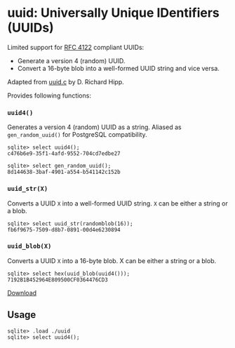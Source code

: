 # uuid: Universally Unique IDentifiers (UUIDs)

Limited support for [RFC 4122](https://www.ietf.org/rfc/rfc4122.txt) compliant UUIDs:

- Generate a version 4 (random) UUID.
- Convert a 16-byte blob into a well-formed UUID string and vice versa.

Adapted from [uuid.c](https://sqlite.org/src/file/ext/misc/uuid.c) by D. Richard Hipp.

Provides following functions:

### `uuid4()`

Generates a version 4 (random) UUID as a string. Aliased as `gen_random_uuid()` for PostgreSQL compatibility.

```
sqlite> select uuid4();
c476b6e9-35f1-4afd-9552-704cd7edbe27

sqlite> select gen_random_uuid();
8d144638-3baf-4901-a554-b541142c152b
```

### `uuid_str(X)`

Converts a UUID `X` into a well-formed UUID string. `X` can be either a string or a blob.

```
sqlite> select uuid_str(randomblob(16));
fb6f9675-7509-d8b7-0891-00d4e6230894
```

### `uuid_blob(X)`

Converts a UUID `X` into a 16-byte blob. X can be either a string or a blob.

```
sqlite> select hex(uuid_blob(uuid4()));
7192B1B452964E809500CF0364476CD3
```

[Download](https://github.com/nalgeon/sqlean/releases/latest)

## Usage

```
sqlite> .load ./uuid
sqlite> select uuid4();
```
